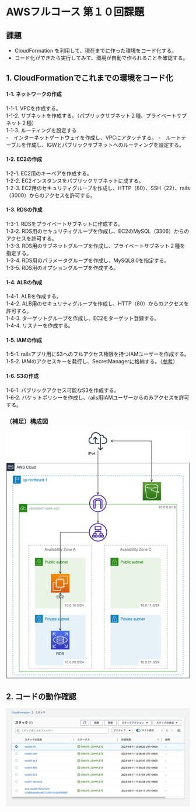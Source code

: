 # AWSフルコース 第１０回課題
## 課題
- CloudFormation を利用して、現在までに作った環境をコード化する。
- コード化ができたら実行してみて、環境が自動で作られることを確認する。

## 1. CloudFormationでこれまでの環境をコード化
#### 1-1. ネットワークの作成
1-1-1. VPCを作成する。  
1-1-2. サブネットを作成する。（パブリックサブネット２種、プライベートサブネット２種）  
1-1-3. ルーティングを設定する  
-　インターネットゲートウェイを作成し、VPCにアタッチする。
-　ルートテーブルを作成し、IGWとパブリックサブネットへのルーティングを設定する。

#### 1-2. EC2の作成
1-2-1. EC2用のキーペアを作成する。  
1-2-2. EC2インスタンスをパブリックサブネットに成する。  
1-2-3. EC2用のセキュリティグループを作成し、HTTP（80）、SSH（22）、rails（3000）からのアクセスを許可する。

#### 1-3. RDSの作成
1-3-1. RDSをプライベートサブネットに作成する。  
1-3-2. RDS用のセキュリティグループを作成し、EC2のMySQL（3306）からのアクセスを許可する。  
1-3-3. RDS用のサブネットグループを作成し、プライベートサブネット２種を指定する。  
1-3-4. RDS用のパラメータグループを作成し、MySQL8.0を指定する。  
1-3-5. RDS用のオプショングループを作成する。

#### 1-4. ALBの作成
1-4-1. ALBを作成する。  
1-4-2. ALB用のセキュリティグループを作成し、HTTP（80）からのアクセスを許可する。  
1-4-3. ターゲットグループを作成し、EC2をターゲット登録する。  
1-4-4. リスナーを作成する。

#### 1-5. IAMの作成
1-5-1. railsアプリ用にS3へのフルアクセス権限を持つIAMユーザーを作成する。  
1-5-2. IAMのアクセスキーを発行し、SecretManagerに格納する。（[参考](https://dev.classmethod.jp/articles/issuing-iam-access-keys-and-storing-them-in-secrets-manager-with-cloudformation/)）

#### 1-6. S3の作成
1-6-1. パブリックアクセス可能なS3を作成する。  
1-6-2. バケットポリシーを作成し、rails用IAMユーザーからのみアクセスを許可する。

### （補足）構成図
![lecture10で作成した環境の構成図](images/aws_lecture05_07diagram.png)

## 2. コードの動作確認
![YAMLテンプレートを全て実行完了した状態のCloudFormationコンソール画面](images/aws_lecture10_01CloudFormationCompleted.png)

